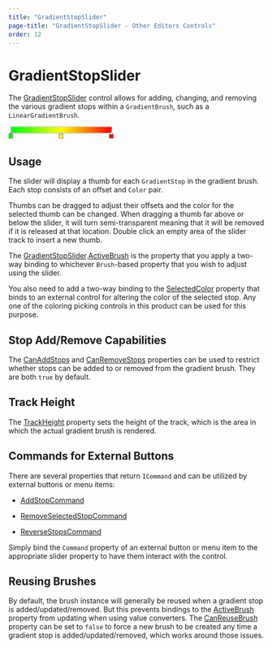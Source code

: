 ```yaml
---
title: "GradientStopSlider"
page-title: "GradientStopSlider - Other Editors Controls"
order: 12
---
```

# GradientStopSlider

The [GradientStopSlider](xref:ActiproSoftware.Windows.Controls.Editors.GradientStopSlider) control allows for adding, changing, and removing the various gradient stops within a `GradientBrush`, such as a `LinearGradientBrush`.

![Screenshot](../images/gradientstopslider.png)

## Usage

The slider will display a thumb for each `GradientStop` in the gradient brush.  Each stop consists of an offset and `Color` pair.

Thumbs can be dragged to adjust their offsets and the color for the selected thumb can be changed.  When dragging a thumb far above or below the slider, it will turn semi-transparent meaning that it will be removed if it is released at that location.  Double click an empty area of the slider track to insert a new thumb.

The [GradientStopSlider](xref:ActiproSoftware.Windows.Controls.Editors.GradientStopSlider).[ActiveBrush](xref:ActiproSoftware.Windows.Controls.Editors.GradientStopSlider.ActiveBrush) is the property that you apply a two-way binding to whichever `Brush`-based property that you wish to adjust using the slider.

You also need to add a two-way binding to the [SelectedColor](xref:ActiproSoftware.Windows.Controls.Editors.GradientStopSlider.SelectedColor) property that binds to an external control for altering the color of the selected stop.  Any one of the coloring picking controls in this product can be used for this purpose.

## Stop Add/Remove Capabilities

The [CanAddStops](xref:ActiproSoftware.Windows.Controls.Editors.GradientStopSlider.CanAddStops) and [CanRemoveStops](xref:ActiproSoftware.Windows.Controls.Editors.GradientStopSlider.CanRemoveStops) properties can be used to restrict whether stops can be added to or removed from the gradient brush.  They are both `true` by default.

## Track Height

The [TrackHeight](xref:ActiproSoftware.Windows.Controls.Editors.GradientStopSlider.TrackHeight) property sets the height of the track, which is the area in which the actual gradient brush is rendered.

## Commands for External Buttons

There are several properties that return `ICommand` and can be utilized by external buttons or menu items:

- [AddStopCommand](xref:ActiproSoftware.Windows.Controls.Editors.GradientStopSlider.AddStopCommand)

- [RemoveSelectedStopCommand](xref:ActiproSoftware.Windows.Controls.Editors.GradientStopSlider.RemoveSelectedStopCommand)

- [ReverseStopsCommand](xref:ActiproSoftware.Windows.Controls.Editors.GradientStopSlider.ReverseStopsCommand)

Simply bind the `Command` property of an external button or menu item to the appropriate slider property to have them interact with the control.

## Reusing Brushes

By default, the brush instance will generally be reused when a gradient stop is added/updated/removed.  But this prevents bindings to the [ActiveBrush](xref:ActiproSoftware.Windows.Controls.Editors.GradientStopSlider.ActiveBrush) property from updating when using value converters.  The [CanReuseBrush](xref:ActiproSoftware.Windows.Controls.Editors.GradientStopSlider.CanReuseBrush) property can be set to `false` to force a new brush to be created any time a gradient stop is added/updated/removed, which works around those issues.
